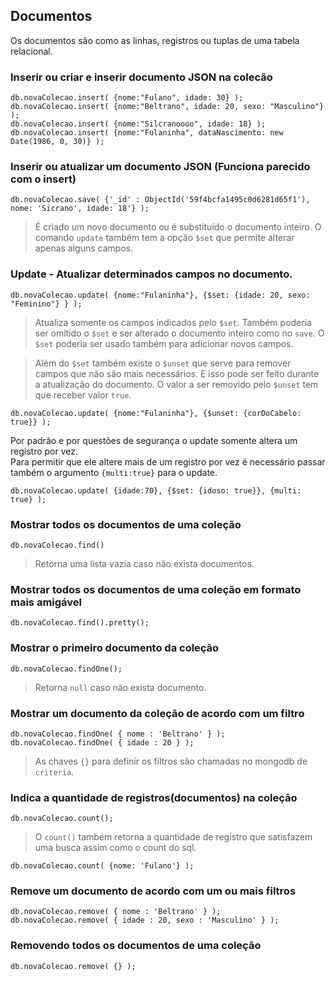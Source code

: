 ## Documentos
  
Os documentos são como as linhas, registros ou tuplas de uma tabela relacional.  
  

### Inserir ou criar e inserir documento JSON na colecão
  
`db.novaColecao.insert( {nome:"Fulano", idade: 30} );`  
`db.novaColecao.insert( {nome:"Beltrano", idade: 20, sexo: "Masculino"} );`  
`db.novaColecao.insert( {nome:"Silcranoooo", idade: 18} );`  
`db.novaColecao.insert( {nome:"Fulaninha", dataNascimento: new Date(1986, 0, 30)} );` 
  
### Inserir ou atualizar um documento JSON (Funciona parecido com o insert) 
  
`db.novaColecao.save( {'_id' : ObjectId('59f4bcfa1495c0d6281d65f1'), nome: 'Sicrano', idade: 18'} );`  
> É criado um novo documento ou é substituído o documento inteiro. O comando `update` também 
tem a opção `$set` que permite alterar apenas alguns campos.  
  
### Update - Atualizar determinados campos no documento.
  
`db.novaColecao.update( {nome:"Fulaninha"}, {$set: {idade: 20, sexo: "Feminino"} } );`  
> Atualiza somente os campos indicados pelo `$set`.  Também poderia ser omitido o `$set` e 
ser alterado o documento inteiro como no `save`. O `$set` poderia ser usado também para adicionar 
novos campos.  
  
> Além do `$set` também existe o `$unset` que serve para remover campos que não são mais necessários. 
E isso pode ser feito durante a atualização do documento. O valor a ser removido pelo `$unset` tem 
que receber valor `true`.  
  
`db.novaColecao.update( {nome:"Fulaninha"}, {$unset: {corDoCabelo: true}} );`  
  
Por padrão e por questões de segurança o update somente altera um registro por vez.  
Para permitir que ele altere mais de um registro por vez é necessário passar também o 
argumento `{multi:true}` para o update.  
  
`db.novaColecao.update( {idade:70}, {$set: {idoso: true}}, {multi: true} );`  
    
### Mostrar todos os documentos de uma coleção
  
`db.novaColecao.find()`  
  
> Retorna uma lista vazia caso não exista documentos.  
  
### Mostrar todos os documentos de uma coleção em formato mais amigável
  
`db.novaColecao.find().pretty();`  
   
### Mostrar o primeiro documento da coleção
  
`db.novaColecao.findOne();`  
  
> Retorna `null` caso não exista documento.  
  
### Mostrar um documento da coleção de acordo com um filtro
  
`db.novaColecao.findOne( { nome : 'Beltrano' } );`  
`db.novaColecao.findOne( { idade : 20 } );`  
  
> As chaves `{}` para definir os filtros são chamadas no mongodb de `criteria`.  
  
### Indica a quantidade de registros(documentos) na coleção
  
`db.novaColecao.count();`  
  
> O `count()` também retorna a quantidade de registro que satisfazem uma busca assim como 
o count do sql.  
  
`db.novaColecao.count( {nome: 'Fulano'} );`
  
### Remove um documento de acordo com um ou mais filtros
  
`db.novaColecao.remove( { nome : 'Beltrano' } );`  
`db.novaColecao.remove( { idade : 20, sexo : 'Masculino' } );`  
  
### Removendo todos os documentos de uma coleção
  
`db.novaColecao.remove( {} );`  

